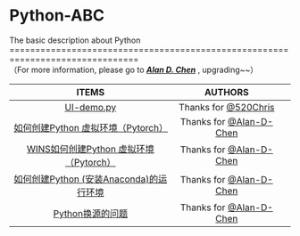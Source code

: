 # Python-ABC
The basic description about Python
===============================================================================<br>
（For more information, please go to ***[Alan D. Chen](https://github.com/Alan-D-Chen/Python-ABC)*** , upgrading~~）


| ITEMS | AUTHORS |  |
| :-----:| :----: | :----: |
 |[UI-demo.py](https://github.com/Alan-D-Chen/Python-ABC/blob/master/UI-demo.py)|Thanks for [@520Chris](https://github.com/520Chris)|||
 |[如何创建Python 虚拟环境（Pytorch）](https://github.com/Alan-D-Chen/Python-ABC/blob/master/%E5%A6%82%E4%BD%95%E5%88%9B%E5%BB%BAPython%20%E8%99%9A%E6%8B%9F%E7%8E%AF%E5%A2%83%EF%BC%88Pytorch%EF%BC%89.md)|Thanks for [@Alan-D-Chen](https://github.com/Alan-D-Chen)||| 
 |[WINS如何创建Python 虚拟环境（Pytorch）](https://github.com/Alan-D-Chen/Python-ABC/blob/master/WINS%E5%A6%82%E4%BD%95%E5%AE%89%E8%A3%85python%E8%99%9A%E6%8B%9F%E7%8E%AF%E5%A2%83%EF%BC%88pytorch%EF%BC%89.md)|Thanks for [@Alan-D-Chen](https://github.com/Alan-D-Chen)|||
 |[如何创建Python (安装Anaconda)的运行环境](https://github.com/Alan-D-Chen/Python-ABC/blob/master/anaconda%E7%9A%84%E5%AE%89%E8%A3%85%E5%92%8C%E5%8D%B8%E8%BD%BD.md)|Thanks for [@Alan-D-Chen](https://github.com/Alan-D-Chen)|||
 |[Python换源的问题](https://github.com/Alan-D-Chen/Python-ABC/blob/master/python%E6%8D%A2%E6%BA%90%E7%9A%84%E9%97%AE%E9%A2%98.md)|Thanks for [@Alan-D-Chen](https://github.com/Alan-D-Chen)|||
 
